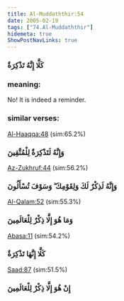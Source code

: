 ```yaml
---
title: Al-Muddaththir:54
date: 2005-02-19
tags: ["74.Al-Muddaththir"]
hidemeta: true 
ShowPostNavLinks: true 
---
```

### كَلَّا إِنَّهُ تَذْكِرَةٌ
### meaning: 
No! It is indeed a reminder.
### similar verses: 

[Al-Haaqqa:48](/69/48) (sim:65.2%)

### وَإِنَّهُ لَتَذْكِرَةٌ لِلْمُتَّقِينَ

[Az-Zukhruf:44](/43/44) (sim:56.2%)

### وَإِنَّهُ لَذِكْرٌ لَكَ وَلِقَوْمِكَ ۖ وَسَوْفَ تُسْأَلُونَ

[Al-Qalam:52](/68/52) (sim:55.3%)

### وَمَا هُوَ إِلَّا ذِكْرٌ لِلْعَالَمِينَ

[Abasa:11](/80/11) (sim:54.2%)

### كَلَّا إِنَّهَا تَذْكِرَةٌ

[Saad:87](/38/87) (sim:51.5%)

### إِنْ هُوَ إِلَّا ذِكْرٌ لِلْعَالَمِينَ

